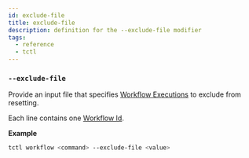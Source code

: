 ```yaml
---
id: exclude-file
title: exclude-file
description: definition for the --exclude-file modifier
tags:
  - reference
  - tctl
---
```


### `--exclude-file`

Provide an input file that specifies [Workflow Executions](/concepts/what-is-a-workflow-execution) to exclude from resetting.

Each line contains one [Workflow Id](/concepts/what-is-a-workflow-id).

**Example**

```bash
tctl workflow <command> --exclude-file <value>
```
